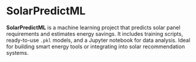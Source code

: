 # SolarPredictML
**SolarPredictML** is a machine learning project that predicts solar panel requirements and estimates energy savings. It includes training scripts, ready-to-use `.pkl` models, and a Jupyter notebook for data analysis. Ideal for building smart energy tools or integrating into solar recommendation systems.

